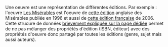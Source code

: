 <!-- LANG:EN, title="How to distinct editions from works"-->
<!-- LANG:EN, title="Comment faire la distinction entre des oeuvres et des éditions"-->
Une oeuvre est une représentation de différentes éditions. Par exemple :
l'oeuvre [Les Misérables](https://inventaire.io/entity/wd:Q180736) est l'oeuvre de
[cette édition](https://inventaire.io/entity/isbn:9780449911679) anglaise
des Misérables publiée en 1996 et aussi de [cette édition française](https://inventaire.io/entity/isbn:9782010015779) de 2006. 
Cette strucure de données [brievement expliquée sur la page dédiée](https://wiki.inventaire.io/wiki/Data?lang=fr#structure-des-donnée) permet de ne pas mélanger des propriétés d'édition (ISBN, éditeur) avec des propriétés d'oeuvre donc partagé par toutes les éditions (genre, sujet mais aussi auteurs).